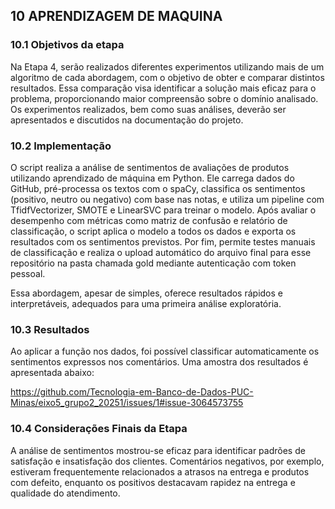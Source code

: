 

## 10 APRENDIZAGEM DE MAQUINA

### 10.1 Objetivos da etapa

Na Etapa 4, serão realizados diferentes experimentos utilizando mais de um algoritmo de cada abordagem, com o objetivo de obter e comparar distintos resultados. Essa comparação visa identificar a solução mais eficaz para o problema, proporcionando maior compreensão sobre o domínio analisado. Os experimentos realizados, bem como suas análises, deverão ser apresentados e discutidos na documentação do projeto.

### 10.2 Implementação
O script realiza a análise de sentimentos de avaliações de produtos utilizando aprendizado de máquina em Python. Ele carrega dados do GitHub, pré-processa os textos com o spaCy, classifica os sentimentos (positivo, neutro ou negativo) com base nas notas, e utiliza um pipeline com TfidfVectorizer, SMOTE e LinearSVC para treinar o modelo. Após avaliar o desempenho com métricas como matriz de confusão e relatório de classificação, o script aplica o modelo a todos os dados e exporta os resultados com os sentimentos previstos. Por fim, permite testes manuais de classificação e realiza o upload automático do arquivo final para esse repositório na pasta chamada gold mediante autenticação com token pessoal.

Essa abordagem, apesar de simples, oferece resultados rápidos e interpretáveis, adequados para uma primeira análise exploratória.

### 10.3 Resultados
Ao aplicar a função nos dados, foi possível classificar automaticamente os sentimentos expressos nos comentários. Uma amostra dos resultados é apresentada abaixo:

https://github.com/Tecnologia-em-Banco-de-Dados-PUC-Minas/eixo5_grupo2_20251/issues/1#issue-3064573755

### 10.4 Considerações Finais da Etapa
A análise de sentimentos mostrou-se eficaz para identificar padrões de satisfação e insatisfação dos clientes. Comentários negativos, por exemplo, estiveram frequentemente relacionados a atrasos na entrega e produtos com defeito, enquanto os positivos destacavam rapidez na entrega e qualidade do atendimento.

